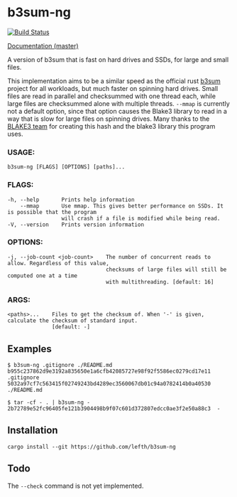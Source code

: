 # b3sum-ng

[![Build Status](https://travis-ci.com/lefth/b3sum-ng.svg?branch=master)](https://travis-ci.com/lefth/b3sum-ng)

[Documentation (master)](https://lefth.github.io/b3sum-ng)

A version of b3sum that is fast on hard drives and SSDs, for large and small files.

This implementation aims to be a similar speed as the official rust [b3sum](https://docs.rs/crate/b3sum/)
project for all workloads, but much faster on spinning hard drives. Small files are read in parallel
and checksummed with one thread each, while large files are checksummed alone with multiple threads.
`--mmap` is currently not a default option, since that option causes the Blake3 library to read in a way
that is slow for large files on spinning drives. Many thanks to the [BLAKE3 team](https://github.com/BLAKE3-team/BLAKE3)
for creating this hash and the blake3 library this program uses.

### USAGE:

    b3sum-ng [FLAGS] [OPTIONS] [paths]...

### FLAGS:
    -h, --help       Prints help information
        --mmap       Use mmap. This gives better performance on SSDs. It is possible that the program
                     will crash if a file is modified while being read.
    -V, --version    Prints version information

### OPTIONS:
    -j, --job-count <job-count>    The number of concurrent reads to allow. Regardless of this value,
                                   checksums of large files will still be computed one at a time
                                   with multithreading. [default: 16]

### ARGS:
    <paths>...    Files to get the checksum of. When '-' is given, calculate the checksum of standard input.
                  [default: -]

## Examples
```
$ b3sum-ng .gitignore ./README.md
b955c237862d9e3192a835650e1a6cfb42085727e98f92f5586ec0279cd17e11  .gitignore
5032a97cf7c563415f02749243bd4289ec3560067db01c94a0782414b0a40530  ./README.md

$ tar -cf - . | b3sum-ng -
2b72789e52fc96405fe121b3904498b9f07c601d372807edcc0ae3f2e50a88c3  -
```

## Installation

```
cargo install --git https://github.com/lefth/b3sum-ng
```

## Todo

The `--check` command is not yet implemented.
